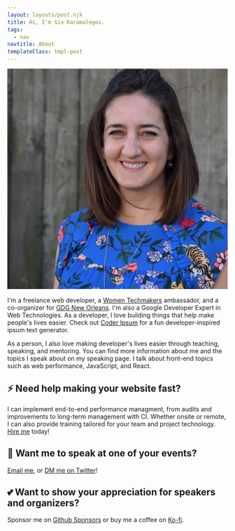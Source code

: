 ```yaml
---
layout: layouts/post.njk
title: Hi, I'm Sia Karamalegos.
tags:
  - nav
navtitle: About
templateClass: tmpl-post
---
```


<img src="/img/sia_karamalegos_small.jpg" alt="Sia Karamalegos" class="headshot">

I'm a freelance web developer, a [Women Techmakers](https://www.womentechmakers.com/) ambassador, and a co-organizer for [GDG New Orleans](https://www.gdgneworleans.com/). I'm also a Google Developer Expert in Web Technologies. As a developer, I love building things that help make people's lives easier. Check out [Coder Ipsum](https://coder-ipsum.tech/) for a fun developer-inspired ipsum text generator.

As a person, I also love making developer's lives easier through teaching, speaking, and mentoring. You can find more information about me and the topics I speak about on my speaking page. I talk about front-end topics such as web performance, JavaScript, and React.

## ⚡️ Need help making your website fast?
I can implement end-to-end performance managment, from audits and improvements to long-term management with CI. Whether onsite or remote, I can also provide training tailored for your team and project technology. <a href="mailto:sia@clioandcalliope.com?subject=Contract inquiry from sia.codes">Hire me</a> today!

## 🎤 Want me to speak at one of your events?
<a href="mailto:sia@clioandcalliope.com?subject=Speaking inquiry from sia.codes">Email me</a>, or [DM me on Twitter](https://twitter.com/thegreengreek)!

## 💕 Want to show your appreciation for speakers and organizers?
Sponsor me on [Github Sponsors](https://github.com/sponsors/siakaramalegos) or buy me a coffee on [Ko-fi](https://ko-fi.com/siacodes).
